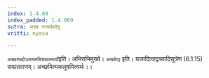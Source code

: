 ```yaml
---
index: 1.4.69
index_padded: 1.4.069
sutra: अच्छ गत्यर्थवदेषु
vritti: nyasa

---
```

`अच्छशब्दोऽव्ययमभिशब्दस्यार्थे`इति। अभिराभिमुख्ये। `अच्छोद्य` इति। यजादित्वाद्वच्यादिसूत्रेण (6.1.15) सम्प्रसारणम्। अच्छमित्यकलुषमित्यर्थः।।